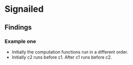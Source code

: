 # Signailed

## Findings

### Example one
- Initially the computation functions run in a different order.
- Initially c2 runs before c1. After c1 runs before c2.
